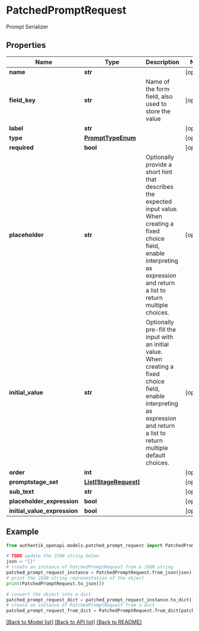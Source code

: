 # PatchedPromptRequest

Prompt Serializer

## Properties

Name | Type | Description | Notes
------------ | ------------- | ------------- | -------------
**name** | **str** |  | [optional] 
**field_key** | **str** | Name of the form field, also used to store the value | [optional] 
**label** | **str** |  | [optional] 
**type** | [**PromptTypeEnum**](PromptTypeEnum.md) |  | [optional] 
**required** | **bool** |  | [optional] 
**placeholder** | **str** | Optionally provide a short hint that describes the expected input value. When creating a fixed choice field, enable interpreting as expression and return a list to return multiple choices. | [optional] 
**initial_value** | **str** | Optionally pre-fill the input with an initial value. When creating a fixed choice field, enable interpreting as expression and return a list to return multiple default choices. | [optional] 
**order** | **int** |  | [optional] 
**promptstage_set** | [**List[StageRequest]**](StageRequest.md) |  | [optional] 
**sub_text** | **str** |  | [optional] 
**placeholder_expression** | **bool** |  | [optional] 
**initial_value_expression** | **bool** |  | [optional] 

## Example

```python
from authentik_openapi.models.patched_prompt_request import PatchedPromptRequest

# TODO update the JSON string below
json = "{}"
# create an instance of PatchedPromptRequest from a JSON string
patched_prompt_request_instance = PatchedPromptRequest.from_json(json)
# print the JSON string representation of the object
print(PatchedPromptRequest.to_json())

# convert the object into a dict
patched_prompt_request_dict = patched_prompt_request_instance.to_dict()
# create an instance of PatchedPromptRequest from a dict
patched_prompt_request_from_dict = PatchedPromptRequest.from_dict(patched_prompt_request_dict)
```
[[Back to Model list]](../README.md#documentation-for-models) [[Back to API list]](../README.md#documentation-for-api-endpoints) [[Back to README]](../README.md)


